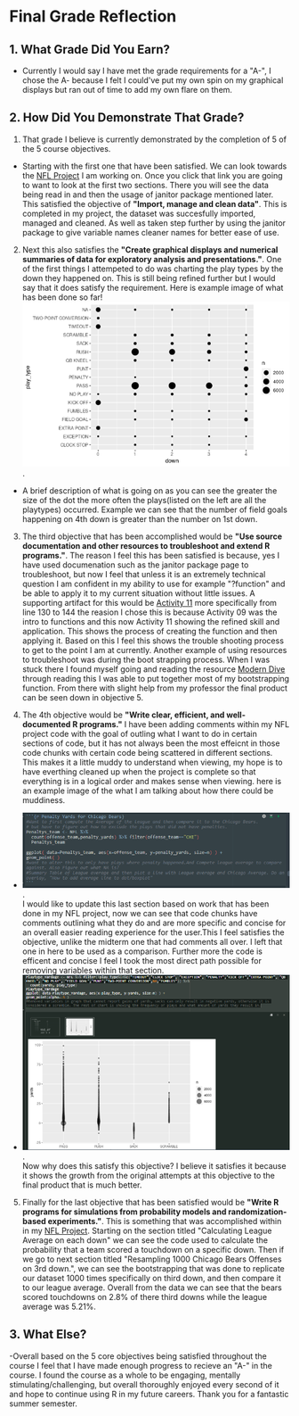 # Final Grade Reflection
## 1. What Grade Did You Earn?
- Currently I would say I have met the grade requirements for a "A-", I chose the A- because I felt I could've put my own spin on my graphical displays but ran out of time to add my own flare on them. 
## 2. How Did You Demonstrate That Grade?
1. That grade I believe is currently demonstrated by the completion of 5 of the 5 course objectives.
  - Starting with the first one that have been satisfied. We can look towards the [NFL Project](https://github.com/JADunivan5/STA418_Project/blob/main/NFL_Project.md#reading-in-data) I am working on. Once you click that link you are going to want to look at the first two sections. There you will see the data being read in and then the usage of janitor package mentioned later. This satisfied the objective of **"Import, manage and clean data"**. This is completed in my project, the dataset was succesfully imported, managed and cleaned. As well as taken step further by using the janitor package to give variable names cleaner names for better ease of use. 
 
2. Next this also satisfies the **"Create graphical displays and numerical summaries of data for exploratory analysis and presentations."**. One of the first things I attempeted to do was charting the play types by the down they happened on. This is still being refined further but I would say that it does satisfy the requirement. Here is example image of what has been done so far! ![alt text](MidtermImage.png "Title"). 
  - A brief description of what is going on as you can see the greater the size of the dot the more often the plays(listed on the left are all the playtypes) occurred. Example we can see that the number of field goals happening on 4th down is greater than the number on 1st down.

3. The third objective that has been accomplished would be  **"Use source documentation and other resources to troubleshoot and extend R programs."**. The reason I feel this has been satisfied is because, yes I have used documenation such as the janitor package page to troubleshoot, but now I feel that unless it is an extremely technical question I am confident in my ability to use for example "?function" and be able to apply it to my current situation without little issues. A supporting artifact for this would be [Activity 11](https://github.com/JADunivan5/activity11-simulation/blob/main/activity11-simulation.md#creating-function) more specifically from line 130 to 144 the reasion I chose this is because Activity 09 was the intro to functions and this now Activity 11 showing the refined skill and application. This shows the process of creating the function and then applying it. Based on this I feel this shows the trouble shooting process to get to the point I am at currently. Another example of using resources to troubleshoot was during the boot strapping process. When I was stuck there I found myself going and reading the resource [Modern Dive](https://moderndive.com/7-sampling.html) through reading this I was able to put together most of my bootstrapping function. From there with slight help from my professor the final product can be seen down in objective 5.

4. The 4th objective would be **"Write clear, efficient, and well-documented R programs."** I have been adding comments within my NFL project code with the goal of outling what I want to do in certain sections of code, but it has not always been the most effeicnt in those code chunks with certain code being scattered in different sections. This makes it a little muddy to understand when viewing, my hope is to have everthing cleaned up when the project is complete so that everything is in a logical order and makes sense when viewing. here is an example image of the what I am talking about how there could be muddiness.
  - ![alt text](Chaos.png "title").  
I would like to update this last section based on work that has been done in my NFL project, now we can see that code chunks have comments outlining what they do and are more specific and concise for an overall easier reading experience for the user.This I feel satisfies the objective, unlike the midterm one that had comments all over. I left that one in here to be used as a comparison. Further more the code is efficent and concise I feel I took the most direct path possible for removing variables within that section.
  - ![alt text](Clean.png "title").  
Now why does this satisfy this objective? I believe it satisfies it because it shows the growth from the original attempts at this objective to the final product that is much better.

5. Finally for the last objective that has been satisfied would be **"Write R programs for simulations from probability models and randomization-based experiments."**. This is something that was accomplished within in my [NFL Project](https://github.com/JADunivan5/STA418_Project/blob/main/NFL_Project.md#calculating-league-average-on-each-down). Starting on the section titled "Calculating League Average on each down" we can see the code used to calculate the probability that a team scored a touchdown on a specific down. Then if we go to next section titled "Resampling 1000 Chicago Bears Offenses on 3rd down.", we can see the bootstrapping that was done to replicate our dataset 1000 times specifically on third down, and then compare it to our league average. Overall from the data we can see that the bears scored touchdowns on 2.8% of there third downs while the league average was 5.21%.  

## 3. What Else?
-Overall based on the 5 core objectives being satisfied throughout the course I feel that I have made enough progress to recieve an "A-" in the course. I found the course as a whole to be engaging, mentally stimulating/challenging, but overall thoroughly enjoyed every second of it and hope to continue using R in my future careers. Thank you for a fantastic summer semester.
